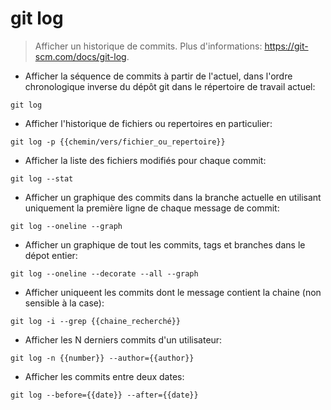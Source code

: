 # git log

> Afficher un historique de commits.
> Plus d'informations: <https://git-scm.com/docs/git-log>.

- Afficher la séquence de commits à partir de l'actuel, dans l'ordre chronologique inverse du dépôt git dans le répertoire de travail actuel:

`git log`

- Afficher l'historique de fichiers ou repertoires en particulier:

`git log -p {{chemin/vers/fichier_ou_repertoire}}`

- Afficher la liste des fichiers modifiés pour chaque commit:

`git log --stat`

- Afficher un graphique des commits dans la branche actuelle en utilisant uniquement la première ligne de chaque message de commit:

`git log --oneline --graph`

- Afficher un graphique de tout les commits, tags et branches dans le dépot entier:

`git log --oneline --decorate --all --graph`

- Afficher uniqueent les commits dont le message contient la chaine (non sensible à la case):

`git log -i --grep {{chaine_recherché}}`

- Afficher les N derniers commits d'un utilisateur:

`git log -n {{number}} --author={{author}}`

- Afficher les commits entre deux dates:

`git log --before={{date}} --after={{date}}`
